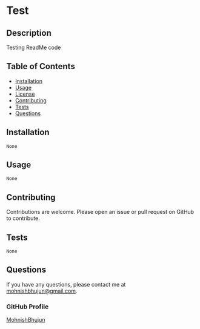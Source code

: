 # Test
  
  ## Description
  Testing ReadMe code
  ## Table of Contents
  - [Installation](#installation)
  - [Usage](#usage)
  - [License](#license)
  - [Contributing](#contributing)
  - [Tests](#tests)
  - [Questions](#questions)
  ## Installation
  ```None```
  ## Usage
  ```None```
  
  ## Contributing
  Contributions are welcome. Please open an issue or pull request on GitHub to contribute.
  ## Tests
  ```None```
  ## Questions
  If you have any questions, please contact me at mohnishbhujun@gmail.com.
  ### GitHub Profile
  [MohnishBhujun](https://github.com/MohnishBhujun)

